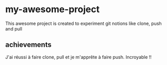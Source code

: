 # my-awesome-project

This awesome project is created to experiment git notions like clone, push and pull

## achievements

J'ai réussi à faire clone, pull et je m'apprête à faire push. Incroyable !!